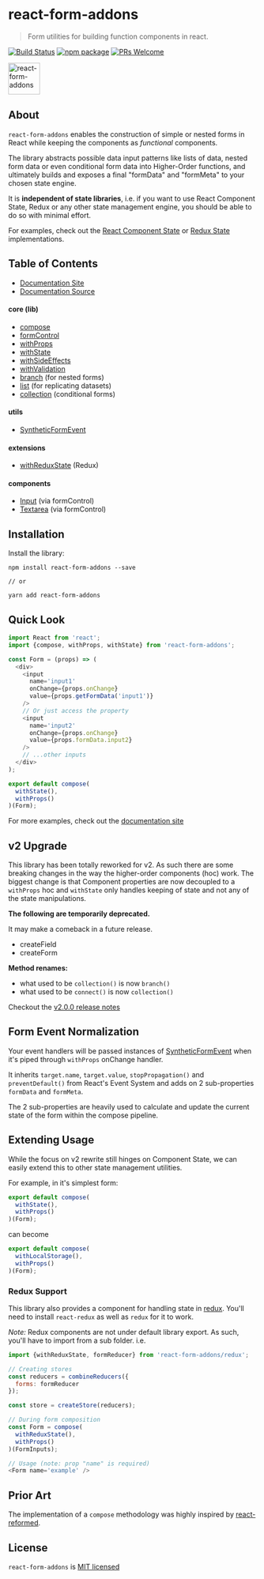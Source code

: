# react-form-addons

> Form utilities for building function components in react.

[![Build Status][build-badge]][build-link]
[![npm package][npm-badge]][npm-link]
[![PRs Welcome][pr-welcome-badge]][pr-welcome-link]

<img src="https://yeojz.github.io/react-form-addons/images/react-form-addons-with-text.svg" alt="react-form-addons" height="64" />

## About

`react-form-addons` enables the construction of simple or nested forms in React while keeping the components as _functional_ components.

The library abstracts possible data input patterns like lists of data, nested
form data or even conditional form data into Higher-Order functions, and ultimately builds and exposes a final "formData" and "formMeta" to your chosen state engine.

It is __independent of state libraries__, i.e. if you want to use React Component State, Redux or any other state management engine, you should be able to do so with minimal effort.

For examples, check out the [React Component State](https://github.com/yeojz/react-form-addons/blob/master/src/lib/withState.js) or [Redux State](//github.com/yeojz/react-form-addons/blob/master/src/redux/withReduxState.js) implementations.

## Table of Contents

-   [Documentation Site][doc-link]
-   [Documentation Source](https://github.com/yeojz/react-form-addons/tree/master/site)

#### core (lib)

-   [compose](https://yeojz.github.io/react-form-addons#compose)
-   [formControl](https://yeojz.github.io/react-form-addons#formControl)
-   [withProps](https://yeojz.github.io/react-form-addons#withProps)
-   [withState](https://yeojz.github.io/react-form-addons#withState)
-   [withSideEffects](https://yeojz.github.io/react-form-addons#withSideEffects)
-   [withValidation](https://yeojz.github.io/react-form-addons#withValidation)
-   [branch](https://yeojz.github.io/react-form-addons#branch) (for nested forms)
-   [list](https://yeojz.github.io/react-form-addons#list) (for replicating datasets)
-   [collection](https://yeojz.github.io/react-form-addons#collection) (conditional forms)

#### utils

-   [SyntheticFormEvent](https://yeojz.github.io/react-form-addons#SyntheticFormEvent)

#### extensions

-   [withReduxState](https://yeojz.github.io/react-form-addons#withReduxState) (Redux)

#### components

-   [Input](https://yeojz.github.io/react-form-addons#formControl) (via formControl)
-   [Textarea](https://yeojz.github.io/react-form-addons#formControl) (via  formControl)

## Installation

Install the library:

```
npm install react-form-addons --save

// or

yarn add react-form-addons
```

## Quick Look

```js
import React from 'react';
import {compose, withProps, withState} from 'react-form-addons';

const Form = (props) => (
  <div>
    <input
      name='input1'
      onChange={props.onChange}
      value={props.getFormData('input1')}
    />
    // Or just access the property
    <input
      name='input2'
      onChange={props.onChange}
      value={props.formData.input2}
    />
    // ...other inputs
  </div>
);

export default compose(
  withState(),
  withProps()
)(Form);
```

For more examples, check out the [documentation site][doc-link]

## v2 Upgrade

This library has been totally reworked for v2. As such there are some breaking changes in the way the higher-order components (hoc) work. The biggest change is that Component properties are now decoupled to a `withProps` hoc and `withState` only handles keeping of state and not any of the state manipulations.

__The following are temporarily deprecated.__

It may make a comeback in a future release.

-   createField
-   createForm

__Method renames:__

-   what used to be `collection()` is now `branch()`
-   what used to be `connect()` is now `collection()`

Checkout the [v2.0.0 release notes](https://github.com/yeojz/react-form-addons/releases/tag/v2.0.0)


## Form Event Normalization

Your event handlers will be passed instances of [SyntheticFormEvent](https://yeojz.github.io/react-form-addons#SyntheticFormEvent) when it's piped through `withProps` onChange handler.

It inherits `target.name`, `target.value`, `stopPropagation()` and `preventDefault()` from React's Event System and adds on 2 sub-properties `formData` and `formMeta`.

The 2 sub-properties are heavily used to calculate and update the current state of the form within the compose pipeline.

## Extending Usage

While the focus on v2 rewrite still hinges on Component State, we can easily extend this to other state management utilities.

For example, in it's simplest form:

```js
export default compose(
  withState(),
  withProps()
)(Form);
```

can become

```js
export default compose(
  withLocalStorage(),
  withProps()
)(Form);
```

### Redux Support

This library also provides a component for handling state in [redux](https://github.com/reactjs/redux). You'll need to install `react-redux` as well as `redux` for it to work.

_Note:_ Redux components are not under default library export. As such, you'll have to import from a sub folder. i.e.

```js
import {withReduxState, formReducer} from 'react-form-addons/redux';

// Creating stores
const reducers = combineReducers({
  forms: formReducer
});

const store = createStore(reducers);

// During form composition
const Form = compose(
  withReduxState(),
  withProps()
)(FormInputs);

// Usage (note: prop "name" is required)
<Form name='example' />
```

## Prior Art

The implementation of a `compose` methodology was highly inspired by [react-reformed](https://github.com/davezuko/react-reformed).

## License

`react-form-addons` is [MIT licensed](./LICENSE)

[doc-link]: https://yeojz.github.io/react-form-addons

[npm-badge]: https://img.shields.io/npm/v/react-form-addons.svg?style=flat-square
[npm-link]: https://www.npmjs.com/package/react-form-addons

[build-badge]: https://img.shields.io/circleci/project/github/yeojz/react-form-addons/master.svg?style=flat-square
[build-link]: https://circleci.com/gh/yeojz/react-form-addons.svg

[pr-welcome-badge]: https://img.shields.io/badge/PRs-Welcome-ff69b4.svg?style=flat-square
[pr-welcome-link]: https://github.com/yeojz/react-form-addons/blob/master/CONTRIBUTING.md
